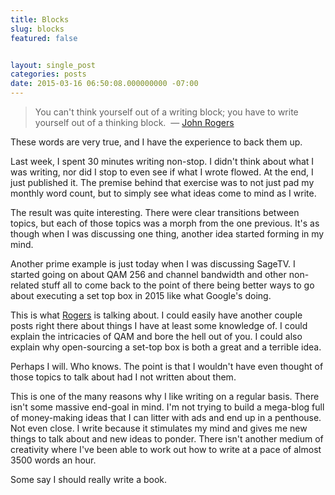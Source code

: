 ```yaml
---
title: Blocks
slug: blocks
featured: false


layout: single_post
categories: posts
date: 2015-03-16 06:50:08.000000000 -07:00
---
```


> You can't think yourself out of a writing block; you have to write yourself out of a thinking block. &nbsp;— [John Rogers](http://en.wikipedia.org/wiki/John_Rogers_(writer))

These words are very true, and I have the experience to back them up.

Last week, I spent 30 minutes writing non-stop. I didn't think about what I was writing, nor did I stop to even see if what I wrote flowed. At the end, I just published it. The premise behind that exercise was to not just pad my monthly word count, but to simply see what ideas come to mind as I write.

The result was quite interesting. There were clear transitions between topics, but each of those topics was a morph from the one previous. It's as though when I was discussing one thing, another idea started forming in my mind.

Another prime example is just today when I was discussing SageTV. I started going on about QAM 256 and channel bandwidth and other non-related stuff all to come back to the point of there being better ways to go about executing a set top box in 2015 like what Google's doing.

This is what [Rogers](http://en.wikipedia.org/wiki/John_Rogers_(writer)) is talking about. I could easily have another couple posts right there about things I have at least some knowledge of. I could explain the intricacies of QAM and bore the hell out of you. I could also explain why open-sourcing a set-top box is both a great and a terrible idea.

Perhaps I will. Who knows. The point is that I wouldn't have even thought of those topics to talk about had I not written about them.

This is one of the many reasons why I like writing on a regular basis. There isn't some massive end-goal in mind. I'm not trying to build a mega-blog full of money-making ideas that I can litter with ads and end up in a penthouse. Not even close. I write because it stimulates my mind and gives me new things to talk about and new ideas to ponder. There isn't another medium of creativity where I've been able to work out how to write at a pace of almost 3500 words an hour.

Some say I should really write a book.

